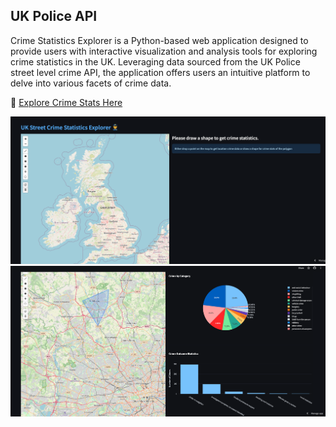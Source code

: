 ## UK Police API

Crime Statistics Explorer is a Python-based web application designed to provide users with interactive visualization and analysis tools for exploring crime statistics in the UK. Leveraging data sourced from the UK Police street level crime API, the application offers users an intuitive platform to delve into various facets of crime data.

:police_car: [Explore Crime Stats Here](https://uk-street-crime.streamlit.app/)

![First Page](st_police.png)
![Query](police_api.png)

